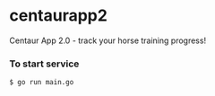 # centaurapp2
Centaur App 2.0 - track your horse training progress!

### To start service
`$ go run main.go`
